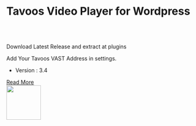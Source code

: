 <h1>Tavoos Video Player for Wordpress</h1>
<br><br>
<p>Download Latest Release and extract at plugins</p>
<p>Add Your Tavoos VAST Address in settings.</p>
<ul>
    <li>Version : 3.4</li>
</ul>
<a href="https://tavoos.net/player">Read More</a><br>
<img width="90" src="https://tavoos.net/v1dash/advertiser/content/images/logo/tavoos.png">